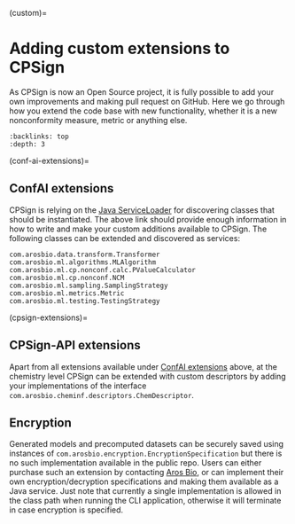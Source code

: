 (custom)=

# Adding custom extensions to CPSign

As CPSign is now an Open Source project, it is fully possible to add your own improvements and making pull request on GitHub. Here we go through how you extend the code base with new functionality, whether it is a new nonconformity measure, metric or anything else.

```{contents} Table of Contents
:backlinks: top
:depth: 3
```

(conf-ai-extensions)=
## ConfAI extensions 

CPSign is relying on the [Java ServiceLoader](https://docs.oracle.com/en/java/javase/11/docs/api/java.base/java/util/ServiceLoader.html) for discovering classes that should be instantiated. The above link should provide enough information in how to write and make your custom additions available to CPSign. The following classes can be extended and discovered as services:

```
com.arosbio.data.transform.Transformer
com.arosbio.ml.algorithms.MLAlgorithm
com.arosbio.ml.cp.nonconf.calc.PValueCalculator
com.arosbio.ml.cp.nonconf.NCM
com.arosbio.ml.sampling.SamplingStrategy
com.arosbio.ml.metrics.Metric
com.arosbio.ml.testing.TestingStrategy
```


(cpsign-extensions)=
## CPSign-API extensions

Apart from all extensions available under [ConfAI extensions](conf-ai-extensions) above, at the chemistry level CPSign can be extended with custom descriptors by adding your implementations of the interface `com.arosbio.cheminf.descriptors.ChemDescriptor`.


## Encryption
Generated models and precomputed datasets can be securely saved using instances of `com.arosbio.encryption.EncryptionSpecification` but there is no such implementation available in the public repo. Users can either purchase such an extension by contacting [Aros Bio](mailto:ola.spjuth@arosbio.com), or can implement their own encryption/decryption specifications and making them available as a Java service. Just note that currently a single implementation is allowed in the class path when running the CLI application, otherwise it will terminate in case encryption is specified. 

